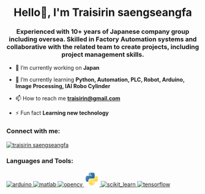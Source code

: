 <h1 align="center">Hello👋, I'm Traisirin saengseangfa</h1>
<h3 align="center">Experienced with 10+ years of Japanese company group including oversea. Skilled in Factory Automation systems and collaborative with the related team to create projects, including project management skills.</h3>

- 🔭 I’m currently working on **Japan**

- 🌱 I’m currently learning **Python, Automation, PLC, Robot, Arduino, Image Processing, IAI Robo Cylinder**

- 📫 How to reach me **traisirin@gmail.com**

- ⚡ Fun fact **Learning new technology**

<h3 align="left">Connect with me:</h3>
<p align="left">
<a href="https://linkedin.com/in/traisirin saengseangfa" target="blank"><img align="center" src="https://raw.githubusercontent.com/rahuldkjain/github-profile-readme-generator/master/src/images/icons/Social/linked-in-alt.svg" alt="traisirin saengseangfa" height="30" width="40" /></a>
</p>

<h3 align="left">Languages and Tools:</h3>
<p align="left"> <a href="https://www.arduino.cc/" target="_blank" rel="noreferrer"> <img src="https://cdn.worldvectorlogo.com/logos/arduino-1.svg" alt="arduino" width="40" height="40"/> </a> <a href="https://www.mathworks.com/" target="_blank" rel="noreferrer"> <img src="https://upload.wikimedia.org/wikipedia/commons/2/21/Matlab_Logo.png" alt="matlab" width="40" height="40"/> </a> <a href="https://opencv.org/" target="_blank" rel="noreferrer"> <img src="https://www.vectorlogo.zone/logos/opencv/opencv-icon.svg" alt="opencv" width="40" height="40"/> </a> <a href="https://www.python.org" target="_blank" rel="noreferrer"> <img src="https://raw.githubusercontent.com/devicons/devicon/master/icons/python/python-original.svg" alt="python" width="40" height="40"/> </a> <a href="https://scikit-learn.org/" target="_blank" rel="noreferrer"> <img src="https://upload.wikimedia.org/wikipedia/commons/0/05/Scikit_learn_logo_small.svg" alt="scikit_learn" width="40" height="40"/> </a> <a href="https://www.tensorflow.org" target="_blank" rel="noreferrer"> <img src="https://www.vectorlogo.zone/logos/tensorflow/tensorflow-icon.svg" alt="tensorflow" width="40" height="40"/> </a> </p>
